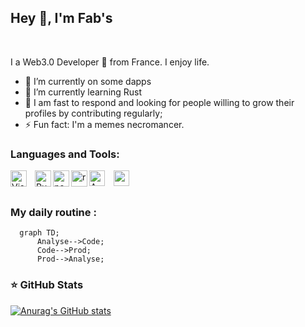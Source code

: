 <h2>Hey 👋, I'm Fab's </h2>
<br />

I a Web3.0 Developer 🚀 from France. I enjoy life.


<p align="center">
</p>

- 🔭 I’m currently on some dapps
- 🌱 I’m currently learning Rust
- 💬 I am fast to respond and looking for people willing to grow their profiles by contributing regularly;
- ⚡ Fun fact: I'm a memes necromancer.

<p align="center">


  
  ### Languages and Tools:

<img align="left" alt="Visual Studio Code" width="26px" src="https://cdn.jsdelivr.net/gh/devicons/devicon/icons/vscode/vscode-original.svg" style="padding-right:10px;" />

<img  align="left" alt="Rust" width="26px" src="https://cdn.jsdelivr.net/gh/devicons/devicon/icons/rust/rust-plain.svg" />
<img align="left" alt="nextjs" width="26px" src="https://cdn.jsdelivr.net/gh/devicons/devicon/icons/nextjs/nextjs-line.svg" />
<img  align="left" alt="react"  width="26px" src="https://cdn.jsdelivr.net/gh/devicons/devicon/icons/react/react-original-wordmark.svg" />
            


<img align="left" alt="AWS" width="25px" src="https://cdn.jsdelivr.net/gh/devicons/devicon/icons/googlecloud/googlecloud-original.svg" style="padding-right:11px;" />
<img align="left" alt="googlecloud" width="25px" src="https://cdn.jsdelivr.net/gh/devicons/devicon/icons/googlecloud/googlecloud-original-wordmark.svg" />
          
<br />
<br />

### My daily routine :

```mermaid
  graph TD;
      Analyse-->Code;
      Code-->Prod;
      Prod-->Analyse;
```
  
### ⭐ GitHub Stats

[![Anurag's GitHub stats](https://github-readme-stats.vercel.app/api?username=lf444&show_icons=true&hide_border=false&?count_private=true&title_color=3B1F94f&icon_color=FFE500&bg_color=09131B&text_color=ffffff&border_color=0c1a25)](https://github.com/anuraghazra/github-readme-stats)

